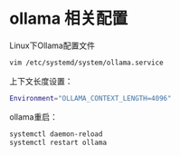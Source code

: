 # ollama 相关配置

Linux下Ollama配置文件

```bash
vim /etc/systemd/system/ollama.service
```

上下文长度设置：

```bash
Environment="OLLAMA_CONTEXT_LENGTH=4096"
```

ollama重启：

```bash
systemctl daemon-reload
systemctl restart ollama
```